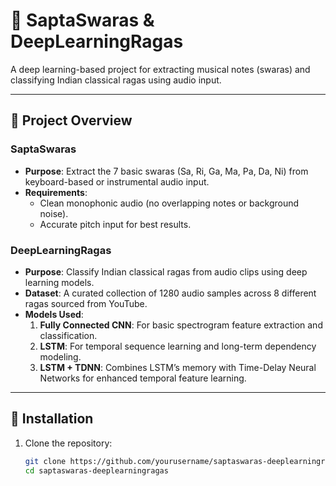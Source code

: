 # 🎵 SaptaSwaras & DeepLearningRagas

A deep learning-based project for extracting musical notes (swaras) and classifying Indian classical ragas using audio input.

---

## 📁 Project Overview

### SaptaSwaras

- **Purpose**: Extract the 7 basic swaras (Sa, Ri, Ga, Ma, Pa, Da, Ni) from keyboard-based or instrumental audio input.
- **Requirements**:
  - Clean monophonic audio (no overlapping notes or background noise).
  - Accurate pitch input for best results.

### DeepLearningRagas

- **Purpose**: Classify Indian classical ragas from audio clips using deep learning models.
- **Dataset**: A curated collection of 1280 audio samples across 8 different ragas sourced from YouTube.
- **Models Used**:
  1. **Fully Connected CNN**: For basic spectrogram feature extraction and classification.
  2. **LSTM**: For temporal sequence learning and long-term dependency modeling.
  3. **LSTM + TDNN**: Combines LSTM’s memory with Time-Delay Neural Networks for enhanced temporal feature learning.

---

## 🔧 Installation

1. Clone the repository:
   ```bash
   git clone https://github.com/yourusername/saptaswaras-deeplearningragas.git
   cd saptaswaras-deeplearningragas



